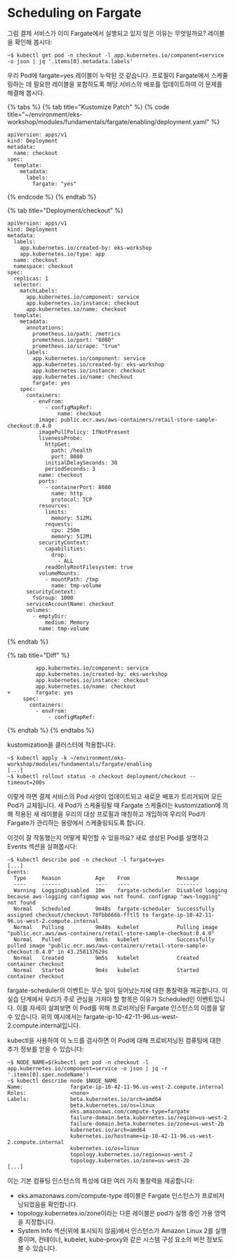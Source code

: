 # Scheduling on Fargate

그럼 결제 서비스가 이미 Fargate에서 실행되고 있지 않은 이유는 무엇일까요? 레이블을 확인해 봅시다:

```
~$ kubectl get pod -n checkout -l app.kubernetes.io/component=service -o json | jq '.items[0].metadata.labels'
```

우리 Pod에 fargate=yes 레이블이 누락된 것 같습니다. 프로필이 Fargate에서 스케줄링하는 데 필요한 레이블을 포함하도록 해당 서비스의 배포를 업데이트하여 이 문제를 해결해 봅시다.

{% tabs %}
{% tab title="Kustomize Patch" %}
{% code title="~/environment/eks-workshop/modules/fundamentals/fargate/enabling/deployment.yaml" %}
```
apiVersion: apps/v1
kind: Deployment
metadata:
  name: checkout
spec:
  template:
    metadata:
      labels:
        fargate: "yes"
```
{% endcode %}
{% endtab %}

{% tab title="Deployment/checkout" %}
```
apiVersion: apps/v1
kind: Deployment
metadata:
  labels:
    app.kubernetes.io/created-by: eks-workshop
    app.kubernetes.io/type: app
  name: checkout
  namespace: checkout
spec:
  replicas: 1
  selector:
    matchLabels:
      app.kubernetes.io/component: service
      app.kubernetes.io/instance: checkout
      app.kubernetes.io/name: checkout
  template:
    metadata:
      annotations:
        prometheus.io/path: /metrics
        prometheus.io/port: "8080"
        prometheus.io/scrape: "true"
      labels:
        app.kubernetes.io/component: service
        app.kubernetes.io/created-by: eks-workshop
        app.kubernetes.io/instance: checkout
        app.kubernetes.io/name: checkout
        fargate: yes
    spec:
      containers:
        - envFrom:
            - configMapRef:
                name: checkout
          image: public.ecr.aws/aws-containers/retail-store-sample-checkout:0.4.0
          imagePullPolicy: IfNotPresent
          livenessProbe:
            httpGet:
              path: /health
              port: 8080
            initialDelaySeconds: 30
            periodSeconds: 3
          name: checkout
          ports:
            - containerPort: 8080
              name: http
              protocol: TCP
          resources:
            limits:
              memory: 512Mi
            requests:
              cpu: 250m
              memory: 512Mi
          securityContext:
            capabilities:
              drop:
                - ALL
            readOnlyRootFilesystem: true
          volumeMounts:
            - mountPath: /tmp
              name: tmp-volume
      securityContext:
        fsGroup: 1000
      serviceAccountName: checkout
      volumes:
        - emptyDir:
            medium: Memory
          name: tmp-volume
```
{% endtab %}

{% tab title="Diff" %}
```
         app.kubernetes.io/component: service
         app.kubernetes.io/created-by: eks-workshop
         app.kubernetes.io/instance: checkout
         app.kubernetes.io/name: checkout
+        fargate: yes
     spec:
       containers:
         - envFrom:
             - configMapRef:
```
{% endtab %}
{% endtabs %}

kustomization을 클러스터에 적용합니다:

```
~$ kubectl apply -k ~/environment/eks-workshop/modules/fundamentals/fargate/enabling
[...]
~$ kubectl rollout status -n checkout deployment/checkout --timeout=200s
```

이렇게 하면 결제 서비스의 Pod 사양이 업데이트되고 새로운 배포가 트리거되어 모든 Pod가 교체됩니다. 새 Pod가 스케줄링될 때 Fargate 스케줄러는 kustomization에 의해 적용된 새 레이블을 우리의 대상 프로필과 매칭하고 개입하여 우리의 Pod가 Fargate가 관리하는 용량에서 스케줄링되도록 합니다.

이것이 잘 작동했는지 어떻게 확인할 수 있을까요? 새로 생성된 Pod를 설명하고 Events 섹션을 살펴봅시다:

```
~$ kubectl describe pod -n checkout -l fargate=yes
[...]
Events:
  Type     Reason           Age    From               Message
  ----     ------           ----   ----               -------
  Warning  LoggingDisabled  10m    fargate-scheduler  Disabled logging because aws-logging configmap was not found. configmap "aws-logging" not found
  Normal   Scheduled        9m48s  fargate-scheduler  Successfully assigned checkout/checkout-78fbb666b-fftl5 to fargate-ip-10-42-11-96.us-west-2.compute.internal
  Normal   Pulling          9m48s  kubelet            Pulling image "public.ecr.aws/aws-containers/retail-store-sample-checkout:0.4.0"
  Normal   Pulled           9m5s   kubelet            Successfully pulled image "public.ecr.aws/aws-containers/retail-store-sample-checkout:0.4.0" in 43.258137629s
  Normal   Created          9m5s   kubelet            Created container checkout
  Normal   Started          9m4s   kubelet            Started container checkout
```



fargate-scheduler의 이벤트는 무슨 일이 일어났는지에 대한 통찰력을 제공합니다. 이 실습 단계에서 우리가 주로 관심을 가져야 할 항목은 이유가 Scheduled인 이벤트입니다. 이를 자세히 살펴보면 이 Pod를 위해 프로비저닝된 Fargate 인스턴스의 이름을 알 수 있습니다. 위의 예시에서는 fargate-ip-10-42-11-96.us-west-2.compute.internal입니다.

kubectl을 사용하여 이 노드를 검사하면 이 Pod에 대해 프로비저닝된 컴퓨팅에 대한 추가 정보를 얻을 수 있습니다:

```
~$ NODE_NAME=$(kubectl get pod -n checkout -l app.kubernetes.io/component=service -o json | jq -r '.items[0].spec.nodeName')
~$ kubectl describe node $NODE_NAME
Name:               fargate-ip-10-42-11-96.us-west-2.compute.internal
Roles:              <none>
Labels:             beta.kubernetes.io/arch=amd64
                    beta.kubernetes.io/os=linux
                    eks.amazonaws.com/compute-type=fargate
                    failure-domain.beta.kubernetes.io/region=us-west-2
                    failure-domain.beta.kubernetes.io/zone=us-west-2b
                    kubernetes.io/arch=amd64
                    kubernetes.io/hostname=ip-10-42-11-96.us-west-2.compute.internal
                    kubernetes.io/os=linux
                    topology.kubernetes.io/region=us-west-2
                    topology.kubernetes.io/zone=us-west-2b
[...]
```



이는 기본 컴퓨팅 인스턴스의 특성에 대한 여러 가지 통찰력을 제공합니다:

* eks.amazonaws.com/compute-type 레이블은 Fargate 인스턴스가 프로비저닝되었음을 확인합니다.
* topology.kubernetes.io/zone이라는 다른 레이블은 pod가 실행 중인 가용 영역을 지정합니다.
* System Info 섹션(위에 표시되지 않음)에서 인스턴스가 Amazon Linux 2를 실행 중이며, 컨테이너, kubelet, kube-proxy와 같은 시스템 구성 요소의 버전 정보도 볼 수 있습니다.
